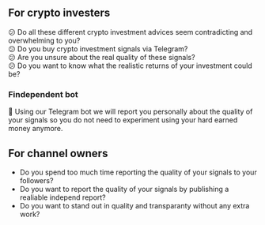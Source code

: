 ## For crypto investers
:confused: Do all these different crypto investment advices seem contradicting and overwhelming to you?<br>
:confused: Do you buy crypto investment signals via Telegram?<br>
:confused: Are you unsure about the real quality of these signals?<br>
:confused: Do you want to know what the realistic returns of your investment could be?<br>
 
### Findependent bot
:rocket: Using our Telegram bot we will report you personally about the quality of your signals so you do not need to experiment using your hard earned money anymore.
 
## For channel owners
- Do you spend too much time reporting the quality of your signals to your followers?
- Do you want to report the quality of your signals by publishing a realiable independ report?
- Do you want to stand out in quality and transparanty without any extra work?
